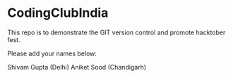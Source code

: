 # CodingClubIndia
This repo is to demonstrate the GIT version control and promote hacktober fest.


Please add your names below:

Shivam Gupta (Delhi)
Aniket Sood (Chandigarh)